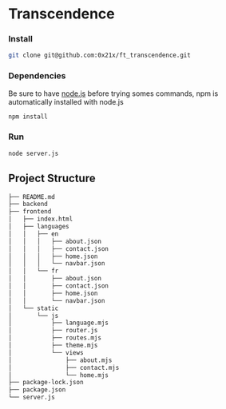 # Transcendence

### Install
```zsh
git clone git@github.com:0x21x/ft_transcendence.git
```
### Dependencies
Be sure to have [node.js](https://nodejs.org/en/download/package-manager) before trying somes commands, npm is automatically installed with node.js 
```zsh
npm install
```
### Run
```zsh
node server.js
```

## Project Structure

```zsh
├── README.md
├── backend
├── frontend
│   ├── index.html
│   ├── languages
│   │   ├── en
│   │   │   ├── about.json
│   │   │   ├── contact.json
│   │   │   ├── home.json
│   │   │   └── navbar.json
│   │   └── fr
│   │       ├── about.json
│   │       ├── contact.json
│   │       ├── home.json
│   │       └── navbar.json
│   └── static
│       └── js
│           ├── language.mjs
│           ├── router.js
│           ├── routes.mjs
│           ├── theme.mjs
│           └── views
│               ├── about.mjs
│               ├── contact.mjs
│               └── home.mjs
├── package-lock.json
├── package.json
└── server.js
```
